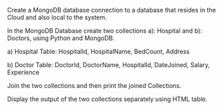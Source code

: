 
Create a MongoDB database connection to a database that resides in the Cloud and also local to the system.

In the MongoDB Database create two collections a): Hospital and b): Doctors, using Python and MongoDB.

a) Hospital Table: HospitalId, HospitalName, BedCount, Address

b) Doctor Table: DoctorId, DoctorName, HospitalId, DateJoined, Salary, Experience

Join the two collections and then print the joined Collections.

Display the output of the two collections separately using HTML table.
